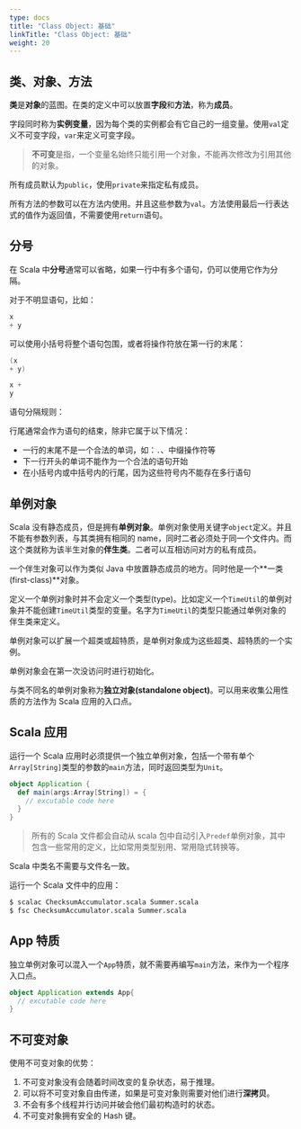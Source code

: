 ```yaml
---
type: docs
title: "Class Object: 基础"
linkTitle: "Class Object: 基础"
weight: 20
---
```


## 类、对象、方法

**类**是**对象**的蓝图。在类的定义中可以放置**字段**和**方法**，称为**成员**。

字段同时称为**实例变量**，因为每个类的实例都会有它自己的一组变量。使用`val`定义不可变字段，`var`来定义可变字段。

> **不可变**是指，一个变量名始终只能引用一个对象，不能再次修改为引用其他的对象。

所有成员默认为`public`，使用`private`来指定私有成员。

所有方法的参数可以在方法内使用。并且这些参数为`val`。方法使用最后一行表达式的值作为返回值，不需要使用`return`语句。

## 分号

在 Scala 中**分号**通常可以省略，如果一行中有多个语句，仍可以使用它作为分隔。

对于不明显语句，比如：

```scala
x
+ y
```

可以使用小括号将整个语句包围，或者将操作符放在第一行的末尾：

```scala
(x
+ y)

x + 
y
```

语句分隔规则：

行尾通常会作为语句的结束，除非它属于以下情况：

- 一行的末尾不是一个合法的单词，如：`.`、中缀操作符等
- 下一行开头的单词不能作为一个合法的语句开始
- 在小括号内或中括号内的行尾，因为这些符号内不能存在多行语句

## 单例对象

Scala 没有静态成员，但是拥有**单例对象**。单例对象使用关键字`object`定义。并且不能有参数列表，与其类拥有相同的 name，同时二者必须处于同一个文件内。而这个类就称为该半生对象的**伴生类**。二者可以互相访问对方的私有成员。

一个伴生对象可以作为类似 Java 中放置静态成员的地方。同时他是一个**一类(first-class)**对象。

定义一个单例对象时并不会定义一个类型(type)。比如定义一个`TimeUtil`的单例对象并不能创建`TimeUtil`类型的变量。名字为`TimeUtil`的类型只能通过单例对象的伴生类来定义。

单例对象可以扩展一个超类或超特质，是单例对象成为这些超类、超特质的一个实例。

单例对象会在第一次没访问时进行初始化。

与类不同名的单例对象称为**独立对象(standalone object)**。可以用来收集公用性质的方法作为 Scala 应用的入口点。

## Scala 应用

运行一个 Scala 应用时必须提供一个独立单例对象，包括一个带有单个`Array[String]`类型的参数的`main`方法，同时返回类型为`Unit`。

```scala
object Application {
  def main(args:Array[String]) = {
  	// excutable code here
  }
}
```

> 所有的 Scala 文件都会自动从 scala 包中自动引入`Predef`单例对象，其中包含一些常用的定义，比如常用类型别用、常用隐式转换等。

Scala 中类名不需要与文件名一致。

运行一个 Scala 文件中的应用：

```bash
$ scalac ChecksumAccumulator.scala Summer.scala
$ fsc ChecksumAccumulator.scala Summer.scala
```

## App 特质

独立单例对象可以混入一个`App`特质，就不需要再编写`main`方法，来作为一个程序入口点。

```scala
object Application extends App{
  // excutable code here
}
```

## 不可变对象

使用不可变对象的优势：

1. 不可变对象没有会随着时间改变的复杂状态，易于推理。
2. 可以将不可变对象自由传递，如果是可变对象则需要对他们进行**深拷贝**。
3. 不会有多个线程并行访问并破会他们最初构造时的状态。
4. 不可变对象拥有安全的 Hash 键。